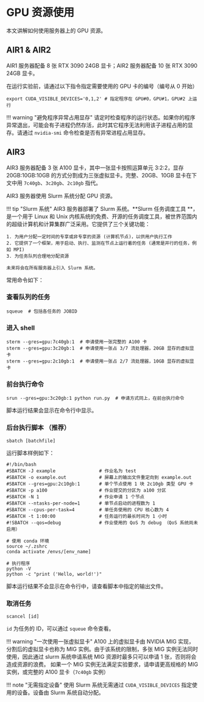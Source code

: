 # GPU 资源使用

本文讲解如何使用服务器上的 GPU 资源。

## AIR1 & AIR2

AIR1 服务器配备 8 张 RTX 3090 24GB 显卡；AIR2 服务器配备 10 张 RTX 3090 24GB 显卡。

在运行实验前，请通过以下指令指定需要使用的 GPU 卡的编号（编号从 0 开始）

```shell
export CUDA_VISIBLE_DEVICES='0,1,2' # 指定程序在 GPU#0，GPU#1，GPU#2 上运行
```

!!! warning "避免程序异常占用显存"
    请定时检查程序的运行状态。如果你的程序异常退出，可能会有子进程仍然存活，此时其它程序无法利用该子进程占用的显存。请通过 `nvidia-smi` 命令检查是否有异常进程占用显存。

## AIR3

AIR3 服务器配备 3 张 A100 显卡，其中一张显卡按照运算单元 3:2:2，显存 20GB:10GB:10GB 的方式分割成为三张虚拟显卡。完整、20GB、10GB 显卡在下文中用 `7c40gb`、`3c20gb`、`2c10gb` 指代。

AIR3 服务器使用 Slurm 系统分配 GPU 资源。

!!! tip "Slurm 系统"
    AIR3 服务器部署了 Slurm 系统。**Slurm 任务调度工具 **，是一个用于 Linux 和 Unix 内核系统的免费、开源的任务调度工具，被世界范围内的超级计算机和计算集群广泛采用。它提供了三个关键功能：

    1. 为用户分配一定时间的专享或非专享的资源 (计算机节点)，以供用户执行工作
    2. 它提供了一个框架，用于启动、执行、监测在节点上运行着的任务 (通常是并行的任务，例如 MPI)
    3. 为任务队列合理地分配资源
    
    未来将会在所有服务器上引入 Slurm 系统。

常用命令如下：

### 查看队列的任务

  ```shell
  squeue  # 包括各任务的 JOBID
  ```

### 进入 shell

  ```shell
  sterm --gres=gpu:7c40gb:1  # 申请使用一张完整的 A100 卡
  sterm --gres=gpu:3c20gb:1  # 申请使用一张占 3/7 流处理器，20GB 显存的虚拟显卡
  sterm --gres=gpu:2c10gb:1  # 申请使用一张占 2/7 流处理器，10GB 显存的虚拟显卡
  ```

### 前台执行命令

  ```shell
  srun --gres=gpu:3c20gb:1 python run.py  # 申请方式同上，在前台执行命令
  ```

  脚本运行结果会显示在命令行中显示。

### 后台执行脚本 （推荐）

  ```shell
  sbatch [batchfile]
  ```

  运行脚本样例如下：

  ```shell
  #!/bin/bash
  #SBATCH -J example                # 作业名为 test
  #SBATCH -o example.out            # 屏幕上的输出文件重定向到 example.out
  #SBATCH --gres=gpu:2c10gb:1       # 单个节点使用 1 块 2c10gb 类型 GPU 卡
  #SBATCH -p a100                   # 作业提交的分区为 a100 分区
  #SBATCH -N 1                      # 作业申请 1 个节点
  #SBATCH --ntasks-per-node=1       # 单节点启动的进程数为 1
  #SBATCH --cpus-per-task=4         # 单任务使用的 CPU 核心数为 4
  #SBATCH -t 1:00:00                # 任务运行的最长时间为 1 小时
  #!SBATCH --qos=debug              # 作业使用的 QoS 为 debug （QoS 系统尚未启用）
  
  # 使用 conda 环境
  source ~/.zshrc
  conda activate /envs/[env_name]
  
  # 执行程序
  python -V                    
  python -c "print ('Hello, world!')"
  ```

  脚本运行结果不会显示在命令行中，请查看脚本中指定的输出文件。

### 取消任务

  ```shell
  scancel [id]
  ```

  `id` 为任务的 ID，可以通过 `squeue` 命令查看。

!!! warning "一次使用一张虚拟显卡"
    A100 上的虚拟显卡由 NVIDIA MIG 实现，分割后的虚拟显卡也称为 MIG 实例。由于该系统的限制，多张 MIG 实例无法同时使用，因此通过 slurm 系统申请系统 MIG 资源时最多只可以申请 1 张，否则将会造成资源的浪费。
    如果一个 MIG 实例无法满足实验要求，请申请更高规格的 MIG 实例，或完整的 A100 显卡（`7c40gb` 实例）

!!! note "无需指定设备"
    使用 Slurm 系统无需通过 `CUDA_VISIBLE_DEVICES` 指定使用的设备。设备由 Slurm 系统自动分配。

